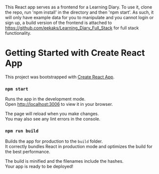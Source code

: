 This React app serves as a frontend for a Learning Diary. To use it, clone the repo, run 'npm install' in the directory and then 'npm start'. As such, it will only have example data for you to manipulate and you cannot login or sign up, a build version of the frontend is attached to https://github.com/eekaks/Learning_Diary_Full_Stack for full stack functionality.


# Getting Started with Create React App

This project was bootstrapped with [Create React App](https://github.com/facebook/create-react-app).

### `npm start`

Runs the app in the development mode.\
Open [http://localhost:3006](http://localhost:3006) to view it in your browser.

The page will reload when you make changes.\
You may also see any lint errors in the console.

### `npm run build`

Builds the app for production to the `build` folder.\
It correctly bundles React in production mode and optimizes the build for the best performance.

The build is minified and the filenames include the hashes.\
Your app is ready to be deployed!




